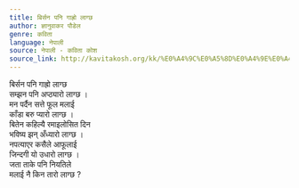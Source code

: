 ```yaml
---
title: बिर्सन पनि गाह्रो लाग्छ
author: ज्ञानुवाकर पौडेल
genre: कविता
language: नेपाली
source: नेपाली - कविता कोश
source_link: http://kavitakosh.org/kk/%E0%A4%9C%E0%A5%8D%E0%A4%9E%E0%A4%BE%E0%A4%A8%E0%A5%81%E0%A4%B5%E0%A4%BE%E0%A4%95%E0%A4%B0_%E0%A4%AA%E0%A5%8C%E0%A4%A1%E0%A5%87%E0%A4%B2
---
```


बिर्सन पनि गाह्रो लाग्छ  
सम्झन पनि अप्ठ्यारो लाग्छ ।  
मन पर्दैन सत्ते फूल मलाई  
काँडा बरु प्यारो लाग्छ ।  
बितेन कहिल्यै रमाइलोसित दिन  
भविष्य झन् अँध्यारो लाग्छ ।  
नपत्याएर कसैले आफूलाई  
जिन्दगी यो उधारो लाग्छ ।  
जता ताके पनि नियतिले  
मलाई नै किन तारो लाग्छ ?

